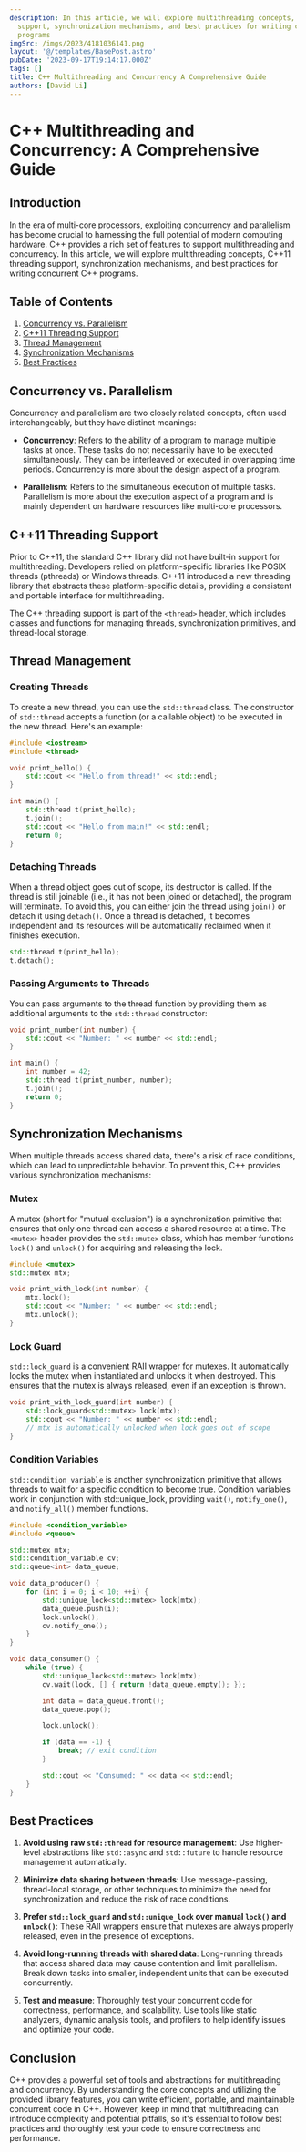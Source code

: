 ```yaml
---
description: In this article, we will explore multithreading concepts, C++11 threading
  support, synchronization mechanisms, and best practices for writing concurrent C++
  programs
imgSrc: /imgs/2023/4181036141.png
layout: '@/templates/BasePost.astro'
pubDate: '2023-09-17T19:14:17.000Z'
tags: []
title: C++ Multithreading and Concurrency A Comprehensive Guide
authors: [David Li]
---
```


# C++ Multithreading and Concurrency: A Comprehensive Guide

## Introduction

In the era of multi-core processors, exploiting concurrency and parallelism has become crucial to harnessing the full potential of modern computing hardware. C++ provides a rich set of features to support multithreading and concurrency. In this article, we will explore multithreading concepts, C++11 threading support, synchronization mechanisms, and best practices for writing concurrent C++ programs.

## Table of Contents

1. [Concurrency vs. Parallelism](#concurrency-vs-parallelism)
2. [C++11 Threading Support](#c11-threading-support)
3. [Thread Management](#thread-management)
4. [Synchronization Mechanisms](#synchronization-mechanisms)
5. [Best Practices](#best-practices)

## Concurrency vs. Parallelism

Concurrency and parallelism are two closely related concepts, often used interchangeably, but they have distinct meanings:

- **Concurrency**: Refers to the ability of a program to manage multiple tasks at once. These tasks do not necessarily have to be executed simultaneously. They can be interleaved or executed in overlapping time periods. Concurrency is more about the design aspect of a program.

- **Parallelism**: Refers to the simultaneous execution of multiple tasks. Parallelism is more about the execution aspect of a program and is mainly dependent on hardware resources like multi-core processors.

## C++11 Threading Support

Prior to C++11, the standard C++ library did not have built-in support for multithreading. Developers relied on platform-specific libraries like POSIX threads (pthreads) or Windows threads. C++11 introduced a new threading library that abstracts these platform-specific details, providing a consistent and portable interface for multithreading.

The C++ threading support is part of the `<thread>` header, which includes classes and functions for managing threads, synchronization primitives, and thread-local storage.

## Thread Management

### Creating Threads

To create a new thread, you can use the `std::thread` class. The constructor of `std::thread` accepts a function (or a callable object) to be executed in the new thread. Here's an example:

```cpp
#include <iostream>
#include <thread>

void print_hello() {
    std::cout << "Hello from thread!" << std::endl;
}

int main() {
    std::thread t(print_hello);
    t.join();
    std::cout << "Hello from main!" << std::endl;
    return 0;
}
```

### Detaching Threads

When a thread object goes out of scope, its destructor is called. If the thread is still joinable (i.e., it has not been joined or detached), the program will terminate. To avoid this, you can either join the thread using `join()` or detach it using `detach()`. Once a thread is detached, it becomes independent and its resources will be automatically reclaimed when it finishes execution.

```cpp
std::thread t(print_hello);
t.detach();
```

### Passing Arguments to Threads

You can pass arguments to the thread function by providing them as additional arguments to the `std::thread` constructor:

```cpp
void print_number(int number) {
    std::cout << "Number: " << number << std::endl;
}

int main() {
    int number = 42;
    std::thread t(print_number, number);
    t.join();
    return 0;
}
```

## Synchronization Mechanisms

When multiple threads access shared data, there's a risk of race conditions, which can lead to unpredictable behavior. To prevent this, C++ provides various synchronization mechanisms:

### Mutex

A mutex (short for "mutual exclusion") is a synchronization primitive that ensures that only one thread can access a shared resource at a time. The `<mutex>` header provides the `std::mutex` class, which has member functions `lock()` and `unlock()` for acquiring and releasing the lock.

```cpp
#include <mutex>
std::mutex mtx;

void print_with_lock(int number) {
    mtx.lock();
    std::cout << "Number: " << number << std::endl;
    mtx.unlock();
}
```

### Lock Guard

`std::lock_guard` is a convenient RAII wrapper for mutexes. It automatically locks the mutex when instantiated and unlocks it when destroyed. This ensures that the mutex is always released, even if an exception is thrown.

```cpp
void print_with_lock_guard(int number) {
    std::lock_guard<std::mutex> lock(mtx);
    std::cout << "Number: " << number << std::endl;
    // mtx is automatically unlocked when lock goes out of scope
}
```

### Condition Variables

`std::condition_variable` is another synchronization primitive that allows threads to wait for a specific condition to become true. Condition variables work in conjunction with std::unique_lock, providing `wait()`, `notify_one()`, and `notify_all()` member functions.

```cpp
#include <condition_variable>
#include <queue>

std::mutex mtx;
std::condition_variable cv;
std::queue<int> data_queue;

void data_producer() {
    for (int i = 0; i < 10; ++i) {
        std::unique_lock<std::mutex> lock(mtx);
        data_queue.push(i);
        lock.unlock();
        cv.notify_one();
    }
}

void data_consumer() {
    while (true) {
        std::unique_lock<std::mutex> lock(mtx);
        cv.wait(lock, [] { return !data_queue.empty(); });

        int data = data_queue.front();
        data_queue.pop();

        lock.unlock();

        if (data == -1) {
            break; // exit condition
        }

        std::cout << "Consumed: " << data << std::endl;
    }
}
```

## Best Practices

1. **Avoid using raw `std::thread` for resource management**: Use higher-level abstractions like `std::async` and `std::future` to handle resource management automatically.

2. **Minimize data sharing between threads**: Use message-passing, thread-local storage, or other techniques to minimize the need for synchronization and reduce the risk of race conditions.

3. **Prefer `std::lock_guard` and `std::unique_lock` over manual `lock()` and `unlock()`**: These RAII wrappers ensure that mutexes are always properly released, even in the presence of exceptions.

4. **Avoid long-running threads with shared data**: Long-running threads that access shared data may cause contention and limit parallelism. Break down tasks into smaller, independent units that can be executed concurrently.

5. **Test and measure**: Thoroughly test your concurrent code for correctness, performance, and scalability. Use tools like static analyzers, dynamic analysis tools, and profilers to help identify issues and optimize your code.

## Conclusion

C++ provides a powerful set of tools and abstractions for multithreading and concurrency. By understanding the core concepts and utilizing the provided library features, you can write efficient, portable, and maintainable concurrent code in C++. However, keep in mind that multithreading can introduce complexity and potential pitfalls, so it's essential to follow best practices and thoroughly test your code to ensure correctness and performance.